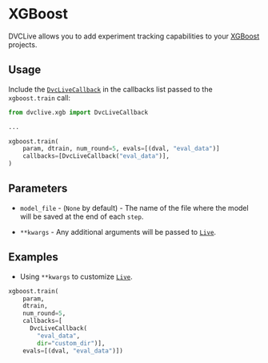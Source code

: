 # XGBoost

DVCLive allows you to add experiment tracking capabilities to your
[XGBoost](https://xgboost.ai/) projects.

## Usage

Include the
[`DvcLiveCallback`](https://github.com/iterative/dvclive/blob/main/src/dvclive/xgb.py)
in the callbacks list passed to the `xgboost.train` call:

```python
from dvclive.xgb import DvcLiveCallback

...

xgboost.train(
    param, dtrain, num_round=5, evals=[(dval, "eval_data")]
    callbacks=[DvcLiveCallback("eval_data")],
)
```

## Parameters

- `model_file` - (`None` by default) - The name of the file where the model will
  be saved at the end of each `step`.

- `**kwargs` - Any additional arguments will be passed to
  [`Live`](/docs/dvclive/api-reference/live).

## Examples

- Using `**kwargs` to customize [`Live`](/docs/dvclive/api-reference/live).

```python
xgboost.train(
    param,
    dtrain,
    num_round=5,
    callbacks=[
      DvcLiveCallback(
        "eval_data",
        dir="custom_dir")],
    evals=[(dval, "eval_data")])
```
